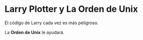 # Larry Plotter y La Orden de Unix

El código de Larry cada vez es más peligroso.

La **Orden de Unix** le ayudará.
